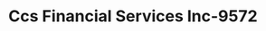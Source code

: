---
f_zip-code: 33304
f_state-code: FL
title: Ccs Financial Services Inc-9572
f_phone: 954-525-3075
f_city-only: Fort Lauderdale
f_address: 850 N Federal Hwy Fort Lauderdale
f_location-unique-id: '9572'
slug: ccs-financial-services-inc-9572
updated-on: '2024-05-30T13:46:58.046Z'
created-on: '2024-05-30T13:36:59.803Z'
published-on: '2024-05-30T13:54:32.469Z'
f_city-state: cms/city/fort-lauderdale-fl.md
f_company: cms/company/ccs-financial-services-inc.md
f_state: cms/state/florida.md
layout: '[payday-loan].html'
tags: payday-loan
---